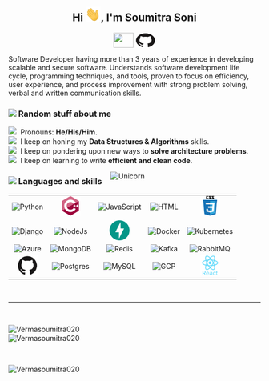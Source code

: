 <!--
- 👋 Hi, I’m @Vermasoumitra020
- 👀 I’m interested in ...
- 🌱 I’m currently learning ...
- 💞️ I’m looking to collaborate on ...
- 📫 How to reach me ...
-->


<h2 align="center">Hi <img src="https://raw.githubusercontent.com/ABSphreak/ABSphreak/master/gifs/Hi.gif" width="30px">, I'm <a href="https://vermasoumitra020.github.io" target="_blank" style="text-decoration: none;">Soumitra Soni</a></h2>
<p align="center">
<a href = "mailto: sonisoumitra@gmail.com"><img align="center" src="https://www.vectorlogo.zone/logos/gmail/gmail-icon.svg" height="30" width="40" /></a>
<a href="#" target="blank"><img align="center" src="https://raw.githubusercontent.com/devicons/devicon/2809b567852a4648062a2d3e7c1c531367458c0b/icons/github/github-original.svg" height="30" width="40" /></a>
</p>

<p>
    Software Developer having more than 3 years of experience in developing scalable and secure software. Understands software development life cycle, programming techniques, and tools, proven to focus on efficiency, user experience, and process improvement with strong problem solving, verbal and written communication skills.
</p>

<!--<br>-->

<p>
<h3><b><img src="https://emojis.slackmojis.com/emojis/images/1450785773/250/mega.gif?1450785773" height="25px">&nbsp;Random stuff about me</b></h3>

<img src="https://www.vectorlogo.zone/logos/git-scm/git-scm-icon.svg" height="15px">&nbsp;&nbsp;Pronouns: **He/His/Him**.</br>
<img src="https://www.vectorlogo.zone/logos/git-scm/git-scm-icon.svg" height="15px">&nbsp;&nbsp;I keep on honing my **Data Structures & Algorithms** skills.</br>
<img src="https://www.vectorlogo.zone/logos/git-scm/git-scm-icon.svg" height="15px">&nbsp;&nbsp;I keep on pondering upon new ways to **solve architecture problems**.</br>
<img src="https://www.vectorlogo.zone/logos/git-scm/git-scm-icon.svg" height="15px">&nbsp;&nbsp;I keep on learning to write **efficient and clean code**.</br>
</p>

<!--<br>-->

<img align="right" width=300px alt="Unicorn" src="https://media.giphy.com/media/3ohs4BSacFKI7A717y/giphy.gif" />

<h3><b><img src="https://emojis.slackmojis.com/emojis/images/1471045839/793/computerrage.gif?1471045839" height="25px">&nbsp;Languages and skills</b></h3>
<table>
<tbody>
<tr>
<td align="center"><img src="https://www.vectorlogo.zone/logos/python/python-icon.svg" height="40px" title="Python"></td>
<td align="center"><img src="https://raw.githubusercontent.com/devicons/devicon/2809b567852a4648062a2d3e7c1c531367458c0b/icons/cplusplus/cplusplus-original.svg" height="40px" title="C++"></td>
<td align="center"><img src="https://www.vectorlogo.zone/logos/javascript/javascript-icon.svg" height="40px" title="JavaScript"></td>
<td align="center"><img src="https://www.vectorlogo.zone/logos/w3_html5/w3_html5-icon.svg" height="40px" title="HTML"></td>
<td align="center"><img src="https://raw.githubusercontent.com/devicons/devicon/2809b567852a4648062a2d3e7c1c531367458c0b/icons/css3/css3-original-wordmark.svg" height="40px" title="CSS"></td>
</tr>

<tr>
<td align="center"><img src="https://seeklogo.com/images/D/django-logo-4C5ECF7036-seeklogo.com.png" height="40px" title="Django"></td>
<td align="center"><img src="https://www.vectorlogo.zone/logos/nodejs/nodejs-ar21.svg" height="40px" title="NodeJs"></td>
<td align="center"><img src="https://raw.githubusercontent.com/devicons/devicon/1119b9f84c0290e0f0b38982099a2bd027a48bf1/icons/fastapi/fastapi-original.svg" height="40px" title="FastAPI"></td>
<td align="center"><img src="https://www.vectorlogo.zone/logos/docker/docker-icon.svg" height="40px" title="Docker"></td>
<td align="center"><img src="https://www.vectorlogo.zone/logos/kubernetes/kubernetes-icon.svg" height="45px" title="Kubernetes"></td>
</tr>

<tr>
<td align="center"><img src="https://www.vectorlogo.zone/logos/microsoft_azure/microsoft_azure-icon.svg" height="40px" title="Azure"></td>
<td align="center"><img src="https://www.vectorlogo.zone/logos/mongodb/mongodb-icon.svg" height="40px" title="MongoDB"></td>
<td align="center"><img src="https://www.vectorlogo.zone/logos/redis/redis-icon.svg" height="40px" title="Redis"></td>
<td align="center"><img src="https://www.vectorlogo.zone/logos/apache_kafka/apache_kafka-vertical.svg" height="45px" title="Kafka"></td>
<td align="center"><img src="https://www.vectorlogo.zone/logos/rabbitmq/rabbitmq-icon.svg" height="40px" title="RabbitMQ"></td>
</tr>

<tr>
<td align="center"><img src="https://raw.githubusercontent.com/devicons/devicon/2809b567852a4648062a2d3e7c1c531367458c0b/icons/github/github-original.svg" height="40px" title="Git/GitHub"></td>
<td align="center"><img src="https://upload.wikimedia.org/wikipedia/commons/thumb/2/29/Postgresql_elephant.svg/1200px-Postgresql_elephant.svg.png" height="40px" title="Postgres"></td>
<td align="center"><img src="https://pngimg.com/uploads/mysql/mysql_PNG23.png" height="40px" title="MySQL"></td>
<td align="center"><img src="https://www.vectorlogo.zone/logos/google_cloud/google_cloud-icon.svg" height="40px" title="GCP"></td>
<td align="center"><img src="https://raw.githubusercontent.com/devicons/devicon/master/icons/react/react-original-wordmark.svg" height="40px" title="ReactJs"></td>
</tr>

</tbody>
</table>


<br>
<hr>
<br>

<p><img align="left" src="https://github-readme-stats.vercel.app/api/top-langs?username=harsh020&show_icons=true&locale=en&layout=compact" alt="Vermasoumitra020" width="370" /></p>
<p>&nbsp;<img align="center" src="https://github-readme-stats.vercel.app/api?username=Vermasoumitra020&show_icons=true&locale=en" alt="Vermasoumitra020" width="380" /></p>

<!--</br>-->

<br>

<p align="left"><img src="https://komarev.com/ghpvc/?username=Vermasoumitra020&label=Profile%20Views&color=0e75b6&style=flat" alt="Vermasoumitra020" /> </p>
